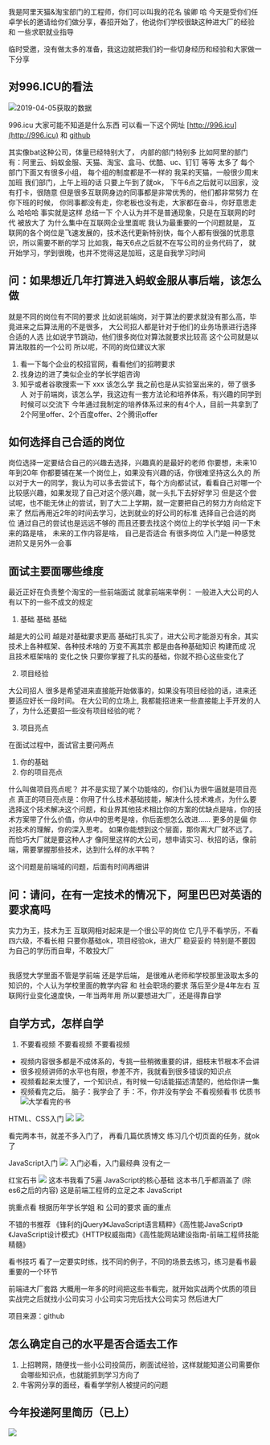 
我是阿里天猫&淘宝部门的工程师，你们可以叫我的花名 骏卿 哈
今天是受你们任卓学长的邀请给你们做分享，春招开始了，他说你们学校很缺这种进大厂的经验 和 一些求职就业指导

临时受邀，没有做太多的准备，我这边就把我们的一些切身经历和经验和大家做一下分享

## 对996.ICU的看法

![2019-04-05获取的数据](http://ww1.sinaimg.cn/large/007vdmn3gy1g1s5bgfsegj30af0jpwet.jpg)

996.icu 大家可能不知道是什么东西
可以看一下这个网址 [http://996.icu](http://996.icu)  和 [github](https://github.com/996icu/996.ICU)

其实像bat这种公司，体量已经特别大了， 内部的部门特别多
比如阿里的部门有：阿里云、蚂蚁金服、天猫、淘宝、盒马、优酷、uc、钉钉 等等 太多了
每个部门下面又有很多小组， 每个组的制度都是不一样的
我呆的天猫，一般很少周末加班
我们部门，上午上班的话 只要上午到了就ok， 下午6点之后就可以回家，没有打卡，很随意
但是很多互联网身边的同事都是非常优秀的，他们都非常努力
在你下班的时候， 你同事都没有走，你老板也没有走，大家都在奋斗，你好意思走么
哈哈哈 事实就是这样
总结一下 个人认为并不是普通现象，只是在互联网的时代 被放大了
为什么集中在互联网企业里面呢
我认为最重要的一个问题就是， 互联网的各个岗位是飞速发展的，技术迭代更新特别快，每个人都有很强的忧患意识，所以需要不断的学习
比如我，每天6点之后就不在写公司的业务代码了， 就开始学习，学到很晚，也并不觉得这是加班，这是自我学习时间

## 问：如果想近几年打算进入蚂蚁金服从事后端，该怎么做

就是不同的岗位有不同的要求
比如说前端岗，对于算法的要求就没有那么高，毕竟进来之后算法用的不是很多， 大公司招人都是针对于他们的业务场景进行选择合适的人选
比如说字节跳动，他们很多岗位对算法就要求比较高
这个公司就是以算法取胜的一个公司
所以呢，不同的岗位建议大家
1. 看一下每个企业的校招官网，看看他们的招聘要求
2. 找身边的进了类似企业的学长学姐咨询
3. 知乎或者谷歌搜索一下 xxx 该怎么学
我之前也是从实验室出来的，带了很多人
对于前端岗，该怎么学，我这边有一套方法论和培养体系，有兴趣的同学到时候可以交流下
今年通过我制定的培养体系过来的有4个人，目前一共拿到了2个阿里offer、2个百度offer、2个腾讯offer

## 如何选择自己合适的岗位

岗位选择一定要结合自己的兴趣去选择，兴趣真的是最好的老师
你要想，未来10年到20年 你都要铺在某一个岗位上，如果没有兴趣的话，你很难坚持这么久的
所以对于大一的同学，我认为可以多去尝试下，每个方向都试试，看看自己对哪一个比较感兴趣，如果发现了自己对这个感兴趣，就一头扎下去好好学习
但是这个尝试呢，也不能无休止的尝试，到了大二上学期，就一定要把自己的努力方向给定下来了
然后再用近2年的时间去学习，达到就业的好公司的标准
选择自己合适的岗位 通过自己的尝试也是远远不够的
而且还要去找这个岗位上的学长学姐 问一下未来的路是啥， 未来的工作内容是啥， 自己是否适合
有很多岗位 入门是一种感觉 进阶又是另外一会事


## 面试主要面哪些维度

最近正好在负责整个淘宝的一些前端面试
就拿前端来举例：
一般进入大公司的人有以下的一些不成文的规定

1. 基础 基础 基础

越是大的公司 越是对基础要求更高
基础打扎实了，进大公司才能游刃有余，其实技术上各种框架、各种技术啥的 万变不离其宗
都是由各种基础知识 构建而成
况且技术框架啥的 变化之快
只要你掌握了扎实的基础，你就不担心这些变化了

2. 项目经验

大公司招人 很多是希望进来直接能开始做事的，如果没有项目经验的话，进来还要适应好长一段时间。
在大公司的立场上, 我都能招进来一些直接能上手开发的人了，为什么还要招一些没有项目经验的呢？

3. 项目亮点

在面试过程中，面试官主要问两点
1. 你的基础
2. 你的项目亮点

什么叫做项目亮点呢？
并不是实现了某个功能啥的，你们认为很牛逼就是项目亮点
真正的项目亮点是：你用了什么技术基础技能，解决什么技术难点，为什么要选择这个技术解决这个问题，和业界其他技术相比你的方案的优缺点是啥，你的技术方案带了什么价值，你从中的思考是啥，你后面想怎么改进......
更多的是偏 你对技术的理解，你的深入思考。  如果你能想到这个层面，那你离大厂就不远了。而恰巧大厂就是要这种人才
像阿里这样的大公司，想申请实习、秋招的话，像前端，需要掌握那些技术，达到什么样的水平鸭？

这个问题是前端域的问题，后面有时间再细讲

## 问：请问，在有一定技术的情况下，阿里巴巴对英语的要求高吗
实力为王，技术为王
互联网相对起来是一个很公平的岗位
它几乎不看学历，不看四六级，不看长相
只要你基础ok，项目经验ok，进大厂 稳妥妥的
特别是不要因为自己的学历而自卑，不敢投大厂

##

我感觉大学里面不管是学前端 还是学后端， 是很难从老师和学校那里汲取太多的知识的，个人认为学校里面的教学内容 和 社会职场的要求 落后至少是4年左右
互联网行业变化速度快，一年当两年用
所以要想进大厂，还是得靠自学

## 自学方式，怎样自学

1. 不要看视频 不要看视频 不要看视频
- 视频内容很多都是不成体系的，专挑一些稍微重要的讲，细枝末节根本不会讲
- 很多视频讲师的水平也有限，参差不齐，我就看到很多错误的知识点
-  视频看起来太慢了，一个知识点，有时候一句话能描述清楚的，他给你讲一集
- 视频看完之后。 脑子：我学会了  手：不，你并没有学会
不看视频看书 优质书
![大学看完的书](http://ww1.sinaimg.cn/large/007vdmn3gy1g1s68ljj3ij31400u0dny.jpg)

HTML、CSS入门
![](http://ww1.sinaimg.cn/large/007vdmn3gy1g1s6a427elj30r80r8ac0.jpg)
![](http://ww1.sinaimg.cn/large/007vdmn3gy1g1s6advayij30jg0jgta1.jpg)

看完两本书，就差不多入门了， 再看几篇优质博文 练习几个切页面的任务，就ok了

JavaScript入门
![](http://ww1.sinaimg.cn/large/007vdmn3gy1g1s6bijirbj30qo0qodi6.jpg)
入门必看，入门最经典 没有之一

红宝石书
![](http://ww1.sinaimg.cn/large/007vdmn3gy1g1s6cn5rehj30qo0qoq5a.jpg)
这本书我看了5遍
JavaScript的核心基础 这本书几乎都涵盖了 (除es6之后的内容)
这是前端工程师的立足之本 JavaScript

挑重点看 根据历年学长学姐 和 公司的要求 画的重点

不错的书推荐
《锋利的jQuery》《JavaScript语言精粹》《高性能JavaScript》《JavaScript设计模式》《HTTP权威指南》《高性能网站建设指南-前端工程师技能精髓》

看书技巧
看了一定要实时练，找不同的例子，不同的场景去练习，练习是看书最重要的一个环节

前端进大厂套路
大概用一年多的时间把这些书看完，就开始实战两个优质的项目
实战完之后就找小公司实习
小公司实习完后找大公司实习
然后进大厂

项目来源：github

## 怎么确定自己的水平是否合适去工作
1. 上招聘网，随便找一些小公司投简历，刷面试经验，这样就能知道公司需要你会哪些知识点，也就能抓到学习方向了
2. 牛客网分享的面经，看看学学别人被提问的问题

## 今年投递阿里简历（已上）
![](http://ww1.sinaimg.cn/large/007vdmn3gy1g1s6pjkgr0j30xa12a10f.jpg)
